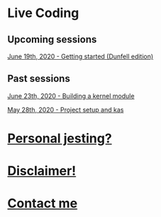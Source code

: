 # Live Coding

## Upcoming sessions

[June 19th, 2020 - Getting started (Dunfell edition)](session_1_v2/main.md)

## Past sessions

[June 23th, 2020 - Building a kernel module](session_13/main.md)

[May 28th, 2020 - Project setup and kas](session_12/main.md)

# [Personal jesting?](personal.md)

# [Disclaimer!](disclaimer.md)

# [Contact me](contact.md)